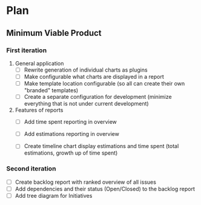 # Plan

## Minimum Viable Product

### First iteration

1. General application
   - [ ] Rewrite generation of individual charts as plugins
   - [ ] Make configurable what charts are displayed in a report
   - [ ] Make template location configurable (so all can create their own "branded" templates)
   - [ ] Create a separate configuration for development (minimize everything that is not under current development)

2. Features of reports
   - [ ] Add time spent reporting in overview
   - [ ] Add estimations reporting in overview
   - [ ] Create timeline chart display estimations and time spent (total estimations, growth up of time spent)


### Second iteration

- [ ] Create backlog report with ranked overview of all issues
- [ ] Add dependencies and their status (Open/Closed) to the backlog report
- [ ] Add tree diagram for Initiatives